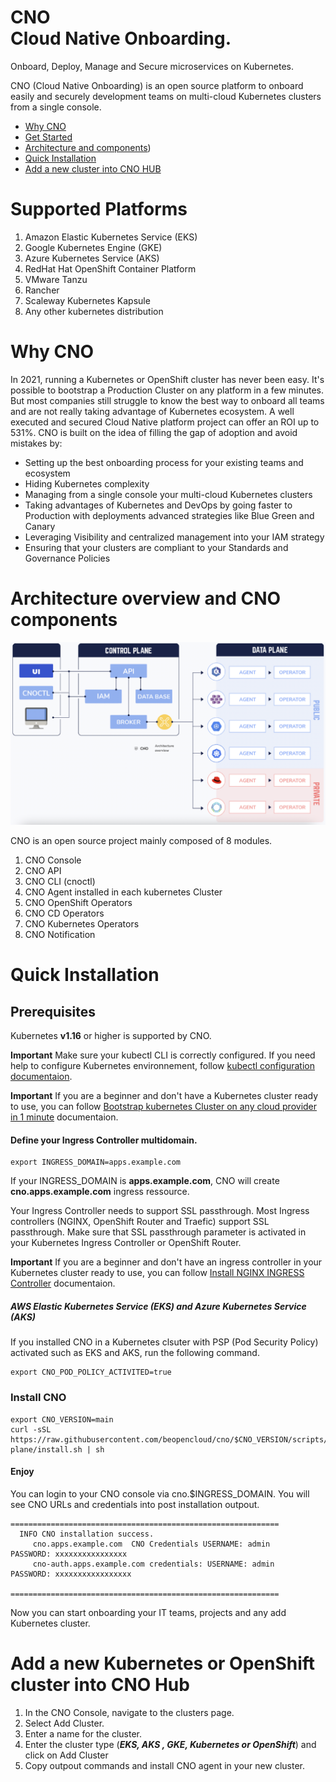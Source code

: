 # CNO<br/>Cloud Native Onboarding.
Onboard, Deploy, Manage and Secure microservices on Kubernetes.

CNO (Cloud Native Onboarding) is an open source platform to onboard easily and securely development teams on multi-cloud Kubernetes clusters from a single console.

* [Why CNO](#why-cno)
* [Get Started](#quick-installation)
* [Architecture and components](#architecture-overview-and-cno-components))
* [Quick Installation](#quick-installation)
* [Add a new cluster into CNO HUB](#add-a-new-Kubernetes-or-openshift-cluster-into-cno-hub)

# Supported Platforms

1. Amazon Elastic Kubernetes Service (EKS)
2. Google Kubernetes Engine (GKE)
3. Azure Kubernetes Service (AKS)
4. RedHat Hat OpenShift Container Platform
5. VMware Tanzu
6. Rancher
7. Scaleway Kubernetes Kapsule
8. Any other kubernetes distribution

# Why CNO

In 2021, running a Kubernetes or OpenShift cluster has never been easy.  It's possible to bootstrap a Production Cluster on any platform in a few minutes. But most companies still struggle to know the best way to onboard all teams and are not really taking advantage of Kubernetes ecosystem. A well executed and secured Cloud Native platform project can offer an ROI up to 531%.
CNO is built on the idea of filling the gap of adoption and avoid mistakes by:
- Setting up the best onboarding process for your existing teams and ecosystem
- Hiding Kubernetes complexity
- Managing from a single console your multi-cloud Kubernetes clusters
-  Taking advantages of Kubernetes and DevOps by going faster to Production with deployments advanced strategies like Blue Green and Canary
-  Leveraging Visibility and centralized management into your IAM strategy
- Ensuring that your clusters are compliant to your Standards and Governance Policies

# Architecture overview and CNO components
![Architecture](image/arch.png)

CNO is an open source project mainly composed of 8 modules.
1. CNO Console
2. CNO API
3. CNO CLI (cnoctl)
4. CNO Agent installed in each kubernetes Cluster
5. CNO OpenShift Operators
6. CNO CD Operators
7. CNO Kubernetes Operators
8. CNO Notification


# Quick Installation

## Prerequisites

Kubernetes **v1.16** or higher is supported by CNO.

**Important** Make sure your kubectl CLI is correctly configured. If you need help to configure Kubernetes environnement, follow [kubectl configuration documentaion](configure-kube.md).

**Important** If you are a beginner and don't have a Kubernetes cluster ready to use, you can follow [Bootstrap kubernetes Cluster on any cloud provider in 1 minute](bootstrap-kube.md) documentaion.


#### Define your Ingress Controller multidomain.


```
export INGRESS_DOMAIN=apps.example.com
```
If your INGRESS_DOMAIN is **apps.example.com**, CNO will create **cno.apps.example.com** ingress ressource.

Your Ingress Controller needs to support SSL passthrough. Most Ingress controllers (NGINX, OpenShift Router and Traefic) support SSL passthrough. Make sure that SSL passthrough parameter is activated in your Kubernetes Ingress Controller or OpenShift Router.

**Important** If you are a beginner and don't have an ingress controller in your Kubernetes  cluster ready to use, you can follow [Install NGINX INGRESS Controller](bootstrap-ingress.md) documentaion.

##### AWS Elastic Kubernetes Service (EKS) and Azure Kubernetes Service (AKS)

If you installed CNO in a Kubernetes clsuter with PSP (Pod Security Policy) activated such as EKS and AKS, run the following command.

```
export CNO_POD_POLICY_ACTIVITED=true
```

### Install CNO

```
export CNO_VERSION=main
curl -sSL https://raw.githubusercontent.com/beopencloud/cno/$CNO_VERSION/scripts/control-plane/install.sh | sh
```

####  Enjoy

You can login to your CNO console via cno.$INGRESS_DOMAIN.
You will see CNO URLs and credentials into post installation outpout.

```
============================================================
  INFO CNO installation success.
     cno.apps.example.com  CNO Credentials USERNAME: admin    PASSWORD: xxxxxxxxxxxxxxxx
     cno-auth.apps.example.com credentials: USERNAME: admin       PASSWORD: xxxxxxxxxxxxxxxxx

============================================================
```

Now you can start onboarding your IT teams, projects and any add Kubernetes cluster.

# Add a new Kubernetes or OpenShift cluster into CNO Hub

1. In the CNO Console, navigate to the clusters page.
2. Select Add Cluster.
3. Enter a name for the cluster.
4. Enter the cluster type (***EKS, AKS , GKE, Kubernetes or OpenShift***) and click on Add Cluster
5. Copy outpout commands and install CNO agent in your new cluster.

